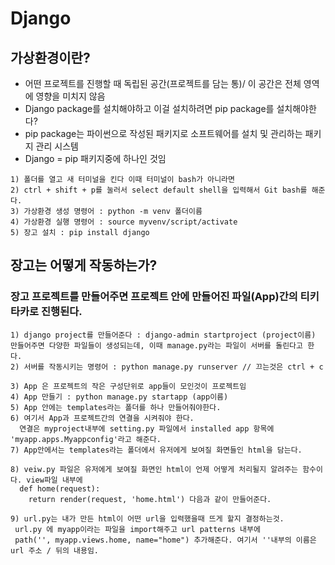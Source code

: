 # Django
## 가상환경이란?
- 어떤 프로젝트를 진행할 때 독립된 공간(프로젝트를 담는 통)/ 이 공간은 전체 영역에 영향을 미치지 않음
- Django package를 설치해야하고 이걸 설치하려면 pip package를 설치해야한다?
- pip package는 파이썬으로 작성된 패키지로 소프트웨어를 설치 및 관리하는 패키지 관리 시스템
- Django = pip 패키지중에 하나인 것임
```
1) 폴더를 열고 새 터미널을 킨다 이때 터미널이 bash가 아니라면 
2) ctrl + shift + p를 눌러서 select default shell을 입력해서 Git bash를 해준다.
3) 가상환경 생성 명령어 : python -m venv 폴더이름
4) 가상환경 실행 명령어 : source myvenv/script/activate
5) 장고 설치 : pip install django
```
## 장고는 어떻게 작동하는가?
### 장고 프로젝트를 만들어주면 프로젝트 안에 만들어진 파일(App)간의 티키타카로 진행된다.
```
1) django project를 만들어준다 : django-admin startproject (project이름)
만들어주면 다양한 파일들이 생성되는데, 이때 manage.py라는 파일이 서버를 돌린다고 한다.
2) 서버를 작동시키는 명령어 : python manage.py runserver // 끄는것은 ctrl + c

3) App 은 프로젝트의 작은 구성단위로 app들이 모인것이 프로젝트임
4) App 만들기 : python manage.py startapp (app이름)
5) App 안에는 templates라는 폴더를 하나 만들어줘야한다.
6) 여기서 App과 프로젝트간의 연결을 시켜줘야 한다.
  연결은 myproject내부에 setting.py 파일에서 installed app 항목에 'myapp.apps.Myappconfig'라고 해준다.
7) App안에서는 templates라는 폴더에서 유저에게 보여질 화면들인 html을 담는다.

8) veiw.py 파일은 유저에게 보여질 화면인 html이 언제 어떻게 처리될지 알려주는 함수이다. view파일 내부에
  def home(request):
    return render(request, 'home.html') 다음과 같이 만들어준다.

9) url.py는 내가 만든 html이 어떤 url을 입력했을때 뜨게 할지 결정하는것.
 url.py 에 myapp이라는 파일을 import해주고 url patterns 내부에 
 path('', myapp.views.home, name="home") 추가해준다. 여기서 ''내부의 이름은 url 주소 / 뒤의 내용임.
```

##
